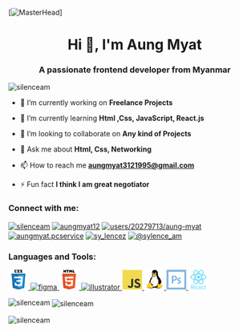 [![MasterHead](https://camo.githubusercontent.com/8bf6f6d78abc81fcf9c49f10649423e73ea44bc248e83aaae8759d401c829a84/68747470733a2f2f70687973696373677572756b756c2e66696c65732e776f726470726573732e636f6d2f323031392f30322f6368617261637465722d312e676966)]
<h1 align="center">Hi 👋, I'm Aung Myat</h1>
<h3 align="center">A passionate frontend developer from Myanmar</h3>

<p align="left"> <img src="https://komarev.com/ghpvc/?username=silenceam&label=Profile%20views&color=0e75b6&style=flat" alt="silenceam" /> </p>

- 🔭 I’m currently working on **Freelance Projects**

- 🌱 I’m currently learning **Html ,Css, JavaScript, React.js**

- 👯 I’m looking to collaborate on **Any kind of Projects**

- 💬 Ask me about **Html, Css, Networking**

- 📫 How to reach me **aungmyat3121995@gmail.com**

- ⚡ Fun fact **I think I am great negotiator**

<h3 align="left">Connect with me:</h3>
<p align="left">
<a href="https://codepen.io/silenceam" target="blank"><img align="center" src="https://raw.githubusercontent.com/rahuldkjain/github-profile-readme-generator/master/src/images/icons/Social/codepen.svg" alt="silenceam" height="30" width="40" /></a>
<a href="https://twitter.com/aungmyat12" target="blank"><img align="center" src="https://raw.githubusercontent.com/rahuldkjain/github-profile-readme-generator/master/src/images/icons/Social/twitter.svg" alt="aungmyat12" height="30" width="40" /></a>
<a href="https://stackoverflow.com/users/users/20279713/aung-myat" target="blank"><img align="center" src="https://raw.githubusercontent.com/rahuldkjain/github-profile-readme-generator/master/src/images/icons/Social/stack-overflow.svg" alt="users/20279713/aung-myat" height="30" width="40" /></a>
<a href="https://fb.com/aungmyat.pcservice" target="blank"><img align="center" src="https://raw.githubusercontent.com/rahuldkjain/github-profile-readme-generator/master/src/images/icons/Social/facebook.svg" alt="aungmyat.pcservice" height="30" width="40" /></a>
<a href="https://instagram.com/sy_lencez" target="blank"><img align="center" src="https://raw.githubusercontent.com/rahuldkjain/github-profile-readme-generator/master/src/images/icons/Social/instagram.svg" alt="sy_lencez" height="30" width="40" /></a>
<a href="https://www.youtube.com/c/@sylence_am" target="blank"><img align="center" src="https://raw.githubusercontent.com/rahuldkjain/github-profile-readme-generator/master/src/images/icons/Social/youtube.svg" alt="@sylence_am" height="30" width="40" /></a>
</p>

<h3 align="left">Languages and Tools:</h3>
<p align="left"> <a href="https://www.w3schools.com/css/" target="_blank" rel="noreferrer"> <img src="https://raw.githubusercontent.com/devicons/devicon/master/icons/css3/css3-original-wordmark.svg" alt="css3" width="40" height="40"/> </a> <a href="https://www.figma.com/" target="_blank" rel="noreferrer"> <img src="https://www.vectorlogo.zone/logos/figma/figma-icon.svg" alt="figma" width="40" height="40"/> </a> <a href="https://www.w3.org/html/" target="_blank" rel="noreferrer"> <img src="https://raw.githubusercontent.com/devicons/devicon/master/icons/html5/html5-original-wordmark.svg" alt="html5" width="40" height="40"/> </a> <a href="https://www.adobe.com/in/products/illustrator.html" target="_blank" rel="noreferrer"> <img src="https://www.vectorlogo.zone/logos/adobe_illustrator/adobe_illustrator-icon.svg" alt="illustrator" width="40" height="40"/> </a> <a href="https://developer.mozilla.org/en-US/docs/Web/JavaScript" target="_blank" rel="noreferrer"> <img src="https://raw.githubusercontent.com/devicons/devicon/master/icons/javascript/javascript-original.svg" alt="javascript" width="40" height="40"/> </a> <a href="https://www.linux.org/" target="_blank" rel="noreferrer"> <img src="https://raw.githubusercontent.com/devicons/devicon/master/icons/linux/linux-original.svg" alt="linux" width="40" height="40"/> </a> <a href="https://www.photoshop.com/en" target="_blank" rel="noreferrer"> <img src="https://raw.githubusercontent.com/devicons/devicon/master/icons/photoshop/photoshop-line.svg" alt="photoshop" width="40" height="40"/> </a> <a href="https://reactjs.org/" target="_blank" rel="noreferrer"> <img src="https://raw.githubusercontent.com/devicons/devicon/master/icons/react/react-original-wordmark.svg" alt="react" width="40" height="40"/> </a> </p>

<p><img align="left" src="https://github-readme-stats.vercel.app/api/top-langs?username=silenceam&show_icons=true&locale=en&layout=compact" alt="silenceam" /></p>

<p>&nbsp;<img align="center" src="https://github-readme-stats.vercel.app/api?username=silenceam&show_icons=true&locale=en" alt="silenceam" /></p>

<p><img align="center" src="https://github-readme-streak-stats.herokuapp.com/?user=silenceam&" alt="silenceam" /></p>
